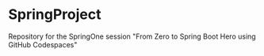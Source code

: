 # SpringProject
Repository for the SpringOne session "From Zero to Spring Boot Hero using GitHub Codespaces"
